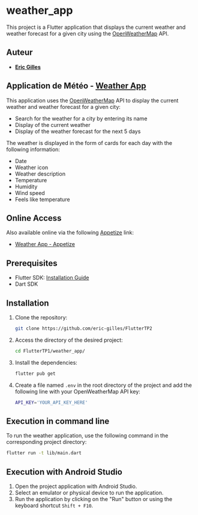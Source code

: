 # weather_app

This project is a Flutter application that displays the current weather and weather forecast for a given city using the [OpenWeatherMap](https://openweathermap.org/) API.

## Auteur 
- **[Eric Gilles](https://github.com/eric-gilles)**

## Application de Météo - [Weather App](https://github.com/eric-gilles/FlutterTP2/tree/main/weather_app)
This application uses the [OpenWeatherMap](https://openweathermap.org/) API to display the current weather and weather forecast for a given city:
- Search for the weather for a city by entering its name
- Display of the current weather
- Display of the weather forecast for the next 5 days

The weather is displayed in the form of cards for each day with the following information:
- Date
- Weather icon
- Weather description
- Temperature
- Humidity
- Wind speed
- Feels like temperature

## Online Access

Also available online via the following [Appetize](https://appetize.io/) link:

- [Weather App - Appetize](https://appetize.io/app/b_km7dibd7ult4kdzdktphdjhsaq)


## Prerequisites

- Flutter SDK: [Installation Guide](https://flutter.dev/docs/get-started/install)
- Dart SDK

## Installation

1. Clone the repository:
    ```bash
    git clone https://github.com/eric-gilles/FlutterTP2
    ```

2. Access the directory of the desired project:
    ```bash
    cd FlutterTP1/weather_app/
    ```
3. Install the dependencies:
    ```bash
    flutter pub get
    ```
4. Create a file named `.env` in the root directory of the project and add the following line with your OpenWeatherMap API key:
    ```bash
    API_KEY='YOUR_API_KEY_HERE'
    ```
## Execution in command line

To run the weather application, use the following command in the corresponding project directory:

```bash
flutter run -t lib/main.dart
```

## Execution with Android Studio

1. Open the project application with Android Studio.
2. Select an emulator or physical device to run the application.
2. Run the application by clicking on the "Run" button or using the keyboard shortcut `Shift + F10`.
